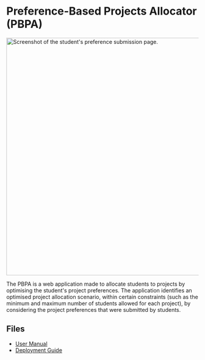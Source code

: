 # Preference-Based Projects Allocator (PBPA)
<img width="624" alt="Screenshot of the student's preference submission page." src="https://github.com/McMegan/Preference-Based-Projects-Allocator/assets/100398893/60050ae3-2d5b-4e45-8b7e-87ba45540ed6">

The PBPA is a web application made to allocate students to projects by optimising the student's project preferences. The application identifies an optimised project allocation scenario, within certain constraints (such as the minimum and maximum number of students allowed for each project), by considering the project preferences that were submitted by students.

## Files
- [User Manual](https://github.com/user-attachments/files/15750113/User.Manual.pdf)
- [Deployment Guide](https://github.com/user-attachments/files/15750114/Deployment.Guide.pdf)
